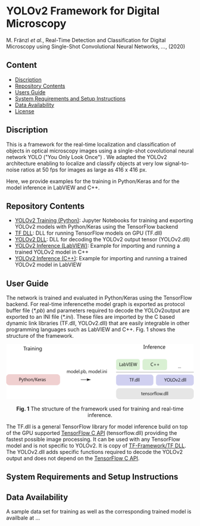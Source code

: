 # YOLOv2 Framework for Digital Microscopy

M. Fränzl *et al.*, Real-Time Detection and Classification for Digital Microscopy using Single-Shot Convolutional Neural Networks, *...*, (2020) 

## Content

- [Discription](#discription)
- [Repository Contents](#repository-contents)
- [Users Guide](#users-guide)
- [System Requirements and Setup Instructions](#system-requirements-and-setup-instructions)
- [Data Availability](#data-availability)
- [License](./LICENSE)

## Discription 

This is a framework for the real-time localization and classification of objects in optical microscopy images using a single-shot covolutional neural network YOLO ("You Only Look Once") . We adapted the YOLOv2 architecture enabling to localize and classify objects at very low signal-to-noise ratios at 50 fps for images as large as 416 x 416 px.

Here, we provide examples for the training in Python/Keras and for the model inference in LabVIEW and C++.

## Repository Contents

- [YOLOv2 Training (Python)](./YOLOv2%20Training%20(Python)): Jupyter Notebooks for training and exporting YOLOv2 models with Python/Keras using the TensorFlow backend
- [TF DLL](./TF%20DLL): DLL for running TensorFlow models on GPU (TF.dll)
- [YOLOv2 DLL](./YOLOv2%20DLL): DLL for decoding the YOLOv2 output tensor (YOLOv2.dll)
- [YOLOv2 Inference (LabVIEW)](./YOLOv2%20Inference%20(LabVIEW)): Example for importing and running a trained YOLOv2 model in C++ 
- [YOLOv2 Inference (C++)](./YOLOv2%20Inference%20(C%2B%2B)): Example for importing and running a trained YOLOv2 model in LabVIEW

## User Guide

The network is trained and evaluated in Python/Keras using the TensorFlow backend. For real-time inferencethe model graph is exported as protocol buffer file (*\*.pb*) and parameters required to decode the YOLOv2output are exported to an INI file (*\*.ini*). These files are imported by the C based dynamic link libraries (TF.dll, YOLOv2.dll) that are easily integrable in other programming languages such as LabVIEW and C++. Fig. 1 shows the structure of the framework.

<p align="center"><img src="Resources/Software-Design.png" width=550></p>
<p style="text-align: center;"><b>Fig. 1</b> The structure of the framework used for training and real-time inference.</p>

The TF.dll is a general TensorFlow library for model inference build on top of the GPU supported [TensorFlow C API](https://www.tensorflow.org/install/lang_c) (tensorflow.dll) providing the fastest possible image processing. It can be used with any TensorFlow model and is not specific to YOLOv2. It is copy of [TF-Framework/TF DLL](https://github.com/Molecular-Nanophotonics/TF-Framework). The YOLOv2.dll adds specific functions required to decode the YOLOv2 output and does not depend on the [TensorFlow C API](https://www.tensorflow.org/install/lang_c).

## System Requirements and Setup Instructions


## Data Availability

A sample data set for training as well as the corresponding trained model is availbale at ...



